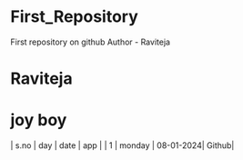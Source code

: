 # First_Repository
First repository on github
Author - Raviteja
# Raviteja
# joy boy
| s.no | day    | date      | app   |
| 1    | monday | 08-01-2024| Github|
